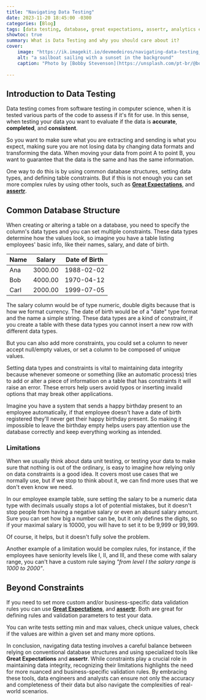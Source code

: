 ```yaml
---
title: "Navigating Data Testing"
date: 2023-11-20 18:45:00 -0300
categories: [Blog]
tags: [data testing, database, great expectations, assertr, analytics engineer, data engineering, SQL]
showtoc: true
summary: What is Data Testing and why you should care about it?
cover:
    image: "https://ik.imagekit.io/devmedeiros/navigating-data-testing_Ka1fdcGdv.webp"
    alt: "a sailboat sailing with a sunset in the background"
    caption: "Photo by [Bobby Stevenson](https://unsplash.com/pt-br/@bobbystevenson?utm_content=creditCopyText&utm_medium=referral&utm_source=unsplash) on [Unsplash](https://unsplash.com/pt-br/fotografias/veleiro-branco-no-mar-durante-o-por-do-sol-3AEJ6imbQTo?utm_content=creditCopyText&utm_medium=referral&utm_source=unsplash)"
  
---
```


## Introduction to Data Testing

Data testing comes from software testing in computer science, when it is tested various parts of the code to assess if it's fit for use. In this sense, when testing your data you want to evaluate if the data is **accurate**, **completed**, and **consistent**.

So you want to make sure what you are extracting and sending is what you expect, making sure you are not losing data by changing data formats and transforming the data. When moving your data from point A to point B, you want to guarantee that the data is the same and has the same information.

One way to do this is by using common database structures, setting data types, and defining table constraints. But if this is not enough you can set more complex rules by using other tools, such as [**Great Expectations**](https://greatexpectations.io/), and [**assertr**](https://docs.ropensci.org/assertr/).

## Common Database Structure

When creating or altering a table on a database, you need to specify the column's data types and you can set multiple constraints. These data types determine how the values look, so imagine you have a table listing employees' basic info, like their names, salary, and date of birth.

| Name | Salary    | Date of Birth |
|------|-----------|---------------|
| Ana  | 3000.00   | 1988-02-02    |
| Bob  | 4000.00   | 1970-04-12    |
| Carl | 2000.00   | 1999-07-05    |

The salary column would be of type numeric, double digits because that is how we format currency. The date of birth would be of a "date" type format and the name a simple string. These data types are a kind of constraint, if you create a table with these data types you cannot insert a new row with different data types.

But you can also add more constraints, you could set a column to never accept null/empty values, or set a column to be composed of unique values.

Setting data types and constraints is vital to maintaining data integrity because whenever someone or something (like an automatic process) tries to add or alter a piece of information on a table that has constraints it will raise an error. These errors help users avoid typos or inserting invalid options that may break other applications.

Imagine you have a system that sends a happy birthday present to an employee automatically, if that employee doesn't have a date of birth registered they'll never get their happy birthday present. So making it impossible to leave the birthday empty helps users pay attention use the database correctly and keep everything working as intended.

### Limitations

When we usually think about data unit testing, or testing your data to make sure that nothing is out of the ordinary, is easy to imagine how relying only on data constraints is a good idea. It covers most use cases that we normally use, but if we stop to think about it, we can find more uses that we don't even know we need.

In our employee example table, sure setting the salary to be a numeric data type with decimals usually stops a lot of potential mistakes, but it doesn't stop people from having a negative salary or even an absurd salary amount. Sure you can set how big a number can be, but it only defines the digits, so if your maximal salary is 10000, you will have to set it to be 9,999 or 99,999.

Of course, it helps, but it doesn't fully solve the problem.

Another example of a limitation would be complex rules, for instance, if the employees have seniority levels like I, II, and III, and these come with salary range, you can't have a custom rule saying _"from level I the salary range is 1000 to 2000"_.

## Beyond Constraints

If you need to set more custom and/or business-specific data validation rules you can use [**Great Expectations**](https://greatexpectations.io/), and [**assertr**](https://docs.ropensci.org/assertr/). Both are great for defining rules and validation parameters to test your data.

You can write tests setting min and max values, check unique values, check if the values are within a given set and many more options.

In conclusion, navigating data testing involves a careful balance between relying on conventional database structures and using specialized tools like **Great Expectations** and **assertr**. While constraints play a crucial role in maintaining data integrity, recognizing their limitations highlights the need for more nuanced and business-specific validation rules. By embracing these tools, data engineers and analysts can ensure not only the accuracy and completeness of their data but also navigate the complexities of real-world scenarios.